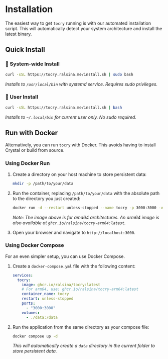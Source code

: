 # Installation

The easiest way to get `tocry` running is with our automated installation script. This will automatically detect your system architecture and install the latest binary.

## Quick Install

### 🚀 System-wide Install

```bash
curl -sSL https://tocry.ralsina.me/install.sh | sudo bash
```

*Installs to `/usr/local/bin` with systemd service. Requires sudo privileges.*

### 👤 User Install

```bash
curl -sSL https://tocry.ralsina.me/install.sh | bash
```

*Installs to `~/.local/bin` for current user only. No sudo required.*

## Run with Docker

Alternatively, you can run `tocry` with Docker. This avoids having to install Crystal or build from source.

### Using Docker Run

1. Create a directory on your host machine to store persistent data:
   ```bash
   mkdir -p /path/to/your/data
   ```

2. Run the container, replacing `/path/to/your/data` with the absolute path to the directory you just created:
   ```bash
   docker run -d --restart unless-stopped --name tocry -p 3000:3000 -v /path/to/your/data:/data ghcr.io/ralsina/tocry:latest
   ```

   *Note: The image above is for amd64 architectures. An arm64 image is also available at `ghcr.io/ralsina/tocry-arm64:latest`.*

3. Open your browser and navigate to `http://localhost:3000`.

### Using Docker Compose

For an even simpler setup, you can use Docker Compose.

1. Create a `docker-compose.yml` file with the following content:
   ```yaml
   services:
     tocry:
       image: ghcr.io/ralsina/tocry:latest
       # For arm64, use: ghcr.io/ralsina/tocry-arm64:latest
       container_name: tocry
       restart: unless-stopped
       ports:
         - "3000:3000"
       volumes:
         - ./data:/data
   ```

2. Run the application from the same directory as your compose file:
   ```bash
   docker compose up -d
   ```

   *This will automatically create a `data` directory in the current folder to store persistent data.*